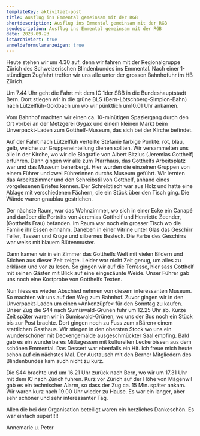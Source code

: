 ```yaml
---
templateKey: aktivitaet-post
title: Ausflug ins Emmental gemeinsam mit der RGB
shortdescription: Ausflug ins Emmental gemeinsam mit der RGB
seodescription: Ausflug ins Emmental gemeinsam mit der RGB
date: 2023-09-23
istArchiviert: true
anmeldeformularanzeigen: true
---
```

Heute stehen wir um 4.30 auf, denn wir fahren mit der Regionalgruppe Zürich des Schweizerischen Blindenbundes ins Emmental. Nach einer 1-stündigen Zugfahrt treffen wir uns alle unter der grossen Bahnhofuhr im HB Zürich. 


Um 7.44 Uhr geht die Fahrt mit dem IC 1der SBB in die Bundeshauptstadt Bern. Dort stiegen wir in die grüne BLS (Bern-Lötschberg-Simplon-Bahn) nach Lützelflüh-Goldbach um wo wir pünktlich um10.01 Uhr ankamen.

Vom Bahnhof machten wir einen ca. 10-minütigen Spaziergang durch den Ort vorbei an der Metzgerei Gygax und einem kleinen Markt beim Unverpackt-Laden zum Gotthelf-Museum, das sich bei der Kirche befindet.


Auf der Fahrt nach Lützelflüh verteilte Stefanie farbige Punkte: rot, blau, gelb, welche zur Gruppeneinteilung dienen sollten. Wir versammelten uns alle in der Kirche, wo wir die Biografie von Albert Bitzius (Jeremias Gotthelf) erfuhren. Dann gingen wir alle zum Pfarrhaus, das Gotthelfs Arbeitsplatz war und das Museum beherbergt. Hier wurden die einzelnen Gruppen von einem Führer und zwei Führerinnen durchs Museum geführt. Wir lernten das Arbeitszimmer und den Schreibstil von Gotthelf, anhand eines vorgelesenen Briefes kennen. Der Schreibtisch war aus Holz und hatte eine Ablage mit verschiedenen Fächern, die ein Stück über den Tisch ging. Die Wände waren graublau gestrichen.


Der nächste Raum, war das Wohnzimmer, wo sich in einer Ecke ein Canapé und darüber die Porträts von Jeremias Gotthelf und Henriette Zeender, (Gotthelfs Frau) befanden. Im Raum war noch ein grosser Tisch wo die Familie ihr Essen einnahm. Daneben in einer Vitrine unter Glas das Geschirr Teller, Tassen und Krüge und silbernes Besteck. Die Farbe des Geschirrs war weiss mit blauem Blütenmuster.


Dann kamen wir in ein Zimmer das Gotthelfs Welt mit vielen Bildern und Stichen aus dieser Zeit zeigte. Leider war nicht Zeit genug, um alles zu erklären und vor zu lesen. So gingen wir auf die Terrasse, hier sass Gotthelf mit seinen Gästen mit Blick auf eine eingezäunte Weide. Unser Führer gab uns noch eine Kostprobe von Gotthelfs Texten.


Nun hiess es wieder Abschied nehmen von diesem interessanten Museum. So machten wir uns auf den Weg zum Bahnhof. Zuvor gingen wir in den Unverpackt-Laden um einen »Ankenzüpfe« für den Sonntag zu kaufen.
Unser Zug die S44 nach Sumiswald-Grünen fuhr um 12.25 Uhr ab. Kurze Zeit später waren wir in Sumiswald-Grünen, wo uns der Bus noch ein Stück bis zur Post brachte. Dort gingen noch zu Fuss zum »Bären« einem stattlichen Gasthaus.
Wir stiegen in den obersten Stock wo uns ein wunderschöner mit Deckengemälde ausgeschmückter Saal empfing. Bald gab es ein wunderbares Mittagessen mit kulturellen Leckerbissen aus dem schönen Emmental. Das Dessert war ebenfalls ein Hit. Ich freue mich heute schon auf ein nächstes Mal. Der Austausch mit den Berner Mitgliedern des Blindenbundes kam auch nicht zu kurz.


Die S44 brachte und um 16.21 Uhr zurück nach Bern, wo wir um 17.31 Uhr mit dem IC nach Zürich fuhren. Kurz vor Zürich auf der Höhe von Mägenwil gab es ein technischer Alarm, so dass der Zug ca. 15 Min. später ankam.
Wir waren kurz nach 19.00 Uhr wieder zu Hause. Es war ein langer, aber sehr schöner und sehr interessanter Tag.


Allen die bei der Organisation beteiligt waren ein herzliches Dankeschön. Es war einfach super!!!!!


Annemarie u. Peter
